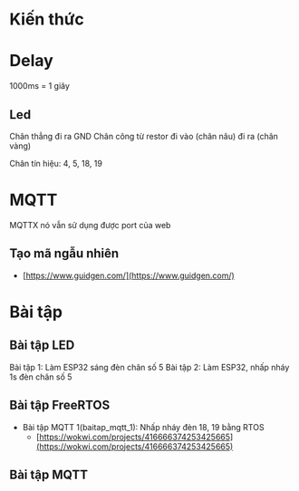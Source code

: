 # Kiến thức

# Delay
1000ms = 1 giây

## Led
Chân thẳng đi ra GND
Chân công từ restor đi vào (chân nâu) đi ra (chân vàng)

Chân tín hiệu: 4, 5, 18, 19


# MQTT
MQTTX nó vẫn sử dụng được port của web

## Tạo mã ngẫu nhiên
- [https://www.guidgen.com/](https://www.guidgen.com/)


# Bài tập
## Bài tập LED
Bài tập 1: Làm ESP32 sáng đèn chân số 5
Bài tập 2: Làm ESP32, nhấp nháy 1s đèn chân số 5

## Bài tập FreeRTOS
- Bài tập MQTT 1(baitap_mqtt_1): Nhấp nháy đèn 18, 19 bằng RTOS 
    - [https://wokwi.com/projects/416666374253425665](https://wokwi.com/projects/416666374253425665)

## Bài tập MQTT

